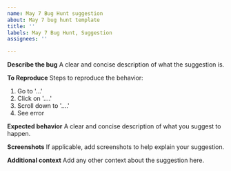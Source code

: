```yaml
---
name: May 7 Bug Hunt suggestion
about: May 7 bug hunt template
title: ''
labels: May 7 Bug Hunt, Suggestion
assignees: ''

---
```


**Describe the bug**
A clear and concise description of what the suggestion is.

**To Reproduce**
Steps to reproduce the behavior:
1. Go to '...'
2. Click on '....'
3. Scroll down to '....'
4. See error

**Expected behavior**
A clear and concise description of what you suggest to happen.

**Screenshots**
If applicable, add screenshots to help explain your suggestion.

**Additional context**
Add any other context about the suggestion here.
